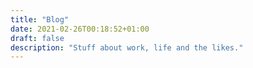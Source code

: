 ```yaml
---
title: "Blog"
date: 2021-02-26T00:18:52+01:00
draft: false
description: "Stuff about work, life and the likes."
---
```


